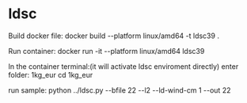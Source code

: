 # ldsc

Build docker file:
docker build --platform linux/amd64 -t ldsc39 .

Run container:
docker run -it --platform linux/amd64 ldsc39

In the container terminal:(it will activate ldsc enviroment directly)
enter folder: 1kg_eur
cd 1kg_eur

run sample:
python ../ldsc.py --bfile 22 --l2 --ld-wind-cm 1 --out 22
